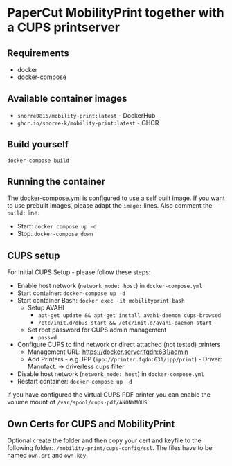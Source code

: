 # PaperCut MobilityPrint together with a CUPS printserver

## Requirements
- docker
- docker-compose

## Available container images
- `snorre0815/mobility-print:latest` - DockerHub
- `ghcr.io/snorre-k/mobility-print:latest` - GHCR

## Build yourself
`docker-compose build`

## Running the container
The [docker-compose.yml](https://github.com/snorre-k/mobility-print/blob/main/docker-compose.yml) is configured to use a self built image. If you want to use prebuilt images, please adapt the `image:` lines. Also comment the `build:` line.
- Start: `docker compose up -d`
- Stop: `docker-compose down`

## CUPS setup
For Initial CUPS Setup - please follow these steps:

 - Enable host network (`network_mode: host`) in `docker-compose.yml`
 - Start container: `docker-compose up -d`
 - Start container Bash: `docker exec -it mobilityprint bash`
   + Setup AVAHI
     * `apt-get update && apt-get install avahi-daemon cups-browsed`
     * `/etc/init.d/dbus start && /etc/init.d/avahi-daemon start`
   + Set root password for CUPS admin management
     * `passwd`
 - Configure CUPS to find network or direct attached (not tested) printers
   + Management URL: https://docker.server.fqdn:631/admin
   + Add Printers - e.g. IPP (`ipp://printer.fqdn:631/ipp/print`) - Driver: Manufact. -> driverless cups filter
 - Disable host network (`network_mode: host`) in `docker-compose.yml`
 - Restart container: `docker-compose up -d`

If you have configured the virtual CUPS PDF printer you can enable the volume mount of `/var/spool/cups-pdf/ANONYMOUS`

## Own Certs for CUPS and MobilityPrint
Optional create the folder and then copy your cert and keyfile to the following folder:`./mobility-print/cups-config/ssl`.
The files have to be named `own.crt` and `own.key`.
